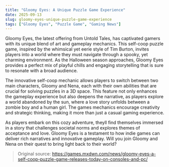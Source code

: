 ```yaml
---
title: "Gloomy Eyes: A Unique Puzzle Game Experience"
date: 2025-09-13
slug: gloomy-eyes-unique-puzzle-game-experience
tags: ["Gloomy Eyes", "Puzzle Game", "Gaming News"]
---
```


Gloomy Eyes, the latest offering from Untold Tales, has captivated gamers with its unique blend of art and gameplay mechanics. This self-coop puzzle game, inspired by the whimsical yet eerie style of Tim Burton, invites players into a world where they must navigate through a spooky, yet charming environment. As the Halloween season approaches, Gloomy Eyes provides a perfect mix of playful chills and engaging storytelling that is sure to resonate with a broad audience.

The innovative self-coop mechanic allows players to switch between two main characters, Gloomy and Nena, each with their own abilities that are crucial for solving puzzles in a 3D space. This feature not only enhances the gameplay experience but also deepens the narrative, as players explore a world abandoned by the sun, where a love story unfolds between a zombie boy and a human girl. The games mechanics encourage creativity and strategic thinking, making it more than just a casual gaming experience.

As players embark on this cozy adventure, theyll find themselves immersed in a story that challenges societal norms and explores themes of acceptance and love. Gloomy Eyes is a testament to how indie games can deliver rich narratives and innovative gameplay. Will you join Gloomy and Nena on their quest to bring light back to their world? 

> Original source: https://games.mxdwn.com/news/gloomy-eyes-a-self-coop-puzzle-game-releases-today-on-consoles-and-pc/